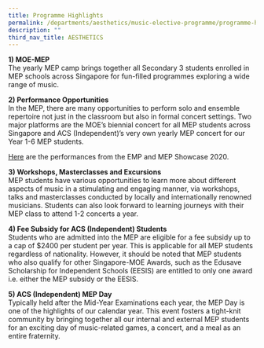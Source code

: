```yaml
---
title: Programme Highlights
permalink: /departments/aesthetics/music-elective-programme/programme-highlights/
description: ""
third_nav_title: AESTHETICS
---
```

**1) MOE-MEP**  
The yearly MEP camp brings together all Secondary 3 students enrolled in MEP schools across Singapore for fun-filled programmes exploring a wide range of music.

**2) Performance Opportunities**  
In the MEP, there are many opportunities to perform solo and ensemble repertoire not just in the classroom but also in formal concert settings. Two major platforms are the MOE’s biennial concert for all MEP students across Singapore and ACS (Independent)’s very own yearly MEP concert for our Year 1-6 MEP students.

<a href="https://www.youtube.com/channel/UCZKeDbIbqa7heH2zyd7AM8g/featured" target="_blank">Here</a> are the performances from the EMP and MEP Showcase 2020.

**3) Workshops, Masterclasses and Excursions**   
MEP students have various opportunities to learn more about different aspects of music in a stimulating and engaging manner, via workshops, talks and masterclasses conducted by locally and internationally renowned musicians. Students can also look forward to learning journeys with their MEP class to attend 1-2 concerts a year.

**4) Fee Subsidy for ACS (Independent) Students**   
Students who are admitted into the MEP are eligible for a fee subsidy up to a cap of $2400 per student per year. This is applicable for all MEP students regardless of nationality. However, it should be noted that MEP students who also qualify for other Singapore-MOE Awards, such as the Edusave Scholarship for Independent Schools (EESIS) are entitled to only one award i.e. either the MEP subsidy or the EESIS.

**5) ACS (Independent) MEP Day**  
Typically held after the Mid-Year Examinations each year, the MEP Day is one of the highlights of our calendar year. This event fosters a tight-knit community by bringing together all our internal and external MEP students for an exciting day of music-related games, a concert, and a meal as an entire fraternity.